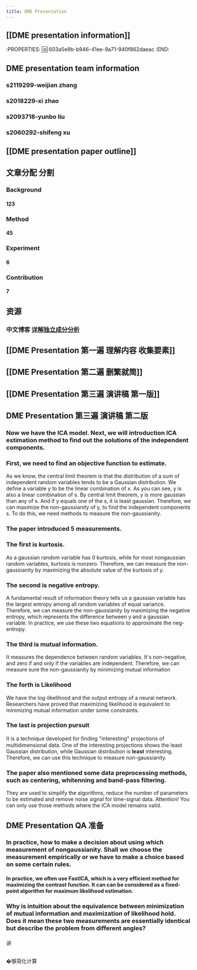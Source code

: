 ```yaml
---
title: DME Presentation
---
```


## [[DME presentation information]]
:PROPERTIES:
:id: 603a5e9b-b946-41ee-9a71-940f862daeac
:END:
## DME presentation team information
### s2119299-weijian zhang
### s2018229-xi zhao
### s2093718-yunbo liu
### s2060292-shifeng xu
## [[DME presentation paper outline]]
## 文章分配 分割
### Background
#### 123
### Method
#### 45
### Experiment
#### 6
### Contribution
#### 7
## 资源
### 中文博客 [详解独立成分分析](https://j.mp/3bloY8M)
## [[DME Presentation 第一遍 理解内容 收集要素]]
## [[DME Presentation 第二遍 删繁就简]]
## [[DME Presentation 第三遍 演讲稿 第一版]]
## DME Presentation 第三遍 演讲稿 第二版
### Now we have the ICA model. Next, we will introduction ICA estimation method to find out the solutions of the independent components.
### First, we need to find an objective function to estimate.
As we know, the central limit theorem is that the distribution of a sum of independent random variables tends to be a Gaussian distribution.
We define a variable y to be the linear combination of x. As you can see, y is also a linear combination of s. 
By central limit theorem, y is more gaussian than any of s. And if y equals one of the s, it is least gaussian. 
Therefore, we can maximize the non-gaussianity of y, to find the independent components s.
To do this, we need methods to measure the non-gaussianity.
### The paper introduced 5 measurements.
### The first is kurtosis.
As a gaussian random variable has 0 kurtosis, while for most nongaussian random variables, kurtosis is nonzero.
Therefore, we can measure the non-gaussianity by maximizing the absolute value of the kurtosis of y.
### The second is negative entropy.
A fundamental result of information theory tells us a gaussian variable has the largest entropy among all random variables of equal variance.
Therefore, we can measure the non-gaussianity by maximizing the negative entropy, which represents the difference between y and a gaussian variable. 
In practice, we use these two equations to approximate the neg-entropy.
### The third is mutual information.
It measures the dependence between random variables. 
It's non-negative, and zero if and only if the variables are independent.
Therefore, we can measure sure the non-gaussianity by minimizing mutual information
### The forth is Likelihood
We have the log-likelihood and the output entropy of a neural network. 
Researchers have proved that maximizing likelihood is equivalent to minimizing mutual information under some constraints.
### The last is projection pursuit
It is a technique developed for ﬁnding "interesting" projections of multidimensional data. One of the interesting projections shows the least Gaussian distribution, while Gaussian distribution is **least** interesting.
Therefore, we can use this technique to measure non-gaussianity.
### The paper also mentioned some data preprocessing methods, such as centering, whitenning and band-pass filtering. 
They are used to simplify the algorithms, reduce the number of parameters to be estimated and remove noise signal for time-signal data. 
Attention! You can only use those methods where the ICA model remains valid.
## DME Presentation QA 准备
### In practice, how to make a decision about using which measurement of nongaussianity. Shall we choose the measurement empirically or we have to make a choice based on some certain rules.
#### In practice, we often use FastICA, which is a very efficient method for maximizing the contrast function. It can can be considered as a fixed-point algorithm for maximum likelihood estimation.
### Why is intuition about the equivalence between minimization of mutual information and maximization of likelihood hold. Does it mean these two measurements are essentially identical but describe the problem from different angles?
####
讲
###
##
�够简化计算
###
##
